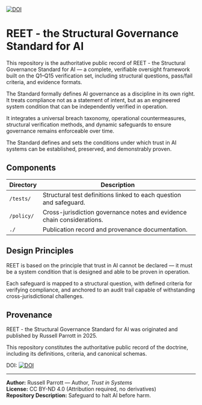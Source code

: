 [![DOI](https://zenodo.org/badge/1038390482.svg)](https://doi.org/10.5281/zenodo.16880174)

# REET - the Structural Governance Standard for AI

This repository is the authoritative public record of REET - the Structural Governance Standard for AI — a complete, verifiable oversight framework built on the Q1–Q15 verification set, including structural questions, pass/fail criteria, and evidence formats.

The Standard formally defines AI governance as a discipline in its own right. It treats compliance not as a statement of intent, but as an engineered system condition that can be independently verified in operation.

It integrates a universal breach taxonomy, operational countermeasures, structural verification methods, and dynamic safeguards to ensure governance remains enforceable over time.

The Standard defines and sets the conditions under which trust in AI systems can be established, preserved, and demonstrably proven.

## Components

| Directory | Description |
|-----------|-------------|
| `/tests/` | Structural test definitions linked to each question and safeguard. |
| `/policy/` | Cross-jurisdiction governance notes and evidence chain considerations. |
| `./` | Publication record and provenance documentation. |

## Design Principles

REET is based on the principle that trust in AI cannot be declared — it must be a system condition that is designed and able to be proven in operation.

Each safeguard is mapped to a structural question, with defined criteria for verifying compliance, and anchored to an audit trail capable of withstanding cross-jurisdictional challenges.

## Provenance

REET - the Structural Governance Standard for AI was originated and published by Russell Parrott in 2025.

This repository constitutes the authoritative public record of the doctrine, including its definitions, criteria, and canonical schemas.

DOI: [![DOI](https://zenodo.org/badge/1038390482.svg)](https://doi.org/10.5281/zenodo.16880174)


---

**Author:** Russell Parrott — Author, *Trust in Systems*  
**License:** CC BY-ND 4.0 (Attribution required, no derivatives)  
**Repository Description:** Safeguard to halt AI before harm.  
